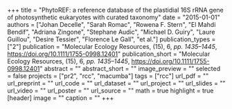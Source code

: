 +++
title = "PhytoREF: a reference database of the plastidial 16S rRNA gene of photosynthetic eukaryotes with curated taxonomy"
date = "2015-01-01"
authors = ["Johan Decelle", "Sarah Romac", "Rowena F. Stern", "El Mahdi Bendif", "Adriana Zingone", "Stephane Audic", "Michael D. Guiry", "Laure Guillou", "Desire Tessier", "Florence Le Gall", "et al."]
publication_types = ["2"]
publication = "Molecular Ecology Resources, (15), 6, _pp. 1435–1445_, https://doi.org/10.1111/1755-0998.12401"
publication_short = "Molecular Ecology Resources, (15), 6, _pp. 1435–1445_, https://doi.org/10.1111/1755-0998.12401"
abstract = ""
abstract_short = ""
image_preview = ""
selected = false
projects = ["pr2", "rcc", "macumba"]
tags = ["rcc"]
url_pdf = ""
url_preprint = ""
url_code = ""
url_dataset = ""
url_project = ""
url_slides = ""
url_video = ""
url_poster = ""
url_source = ""
math = true
highlight = true
[header]
image = ""
caption = ""
+++
